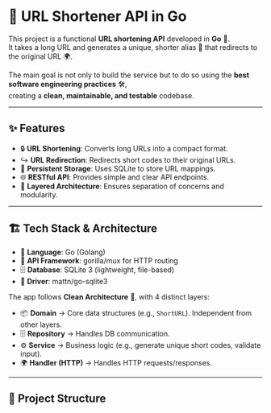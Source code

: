 # 🔗 URL Shortener API in Go  

This project is a functional **URL shortening API** developed in **Go** 🐹.  
It takes a long URL and generates a unique, shorter alias 🔑 that redirects to the original URL 🌍.  

The main goal is not only to build the service but to do so using the **best software engineering practices** 🛠️,  
creating a **clean, maintainable, and testable** codebase.  

---

## ✨ Features  
- 🔒 **URL Shortening**: Converts long URLs into a compact format.  
- ↪️ **URL Redirection**: Redirects short codes to their original URLs.  
- 💾 **Persistent Storage**: Uses SQLite to store URL mappings.  
- 🌐 **RESTful API**: Provides simple and clear API endpoints.  
- 🧩 **Layered Architecture**: Ensures separation of concerns and modularity.  

---

## 🏗️ Tech Stack & Architecture  
- 🐹 **Language**: Go (Golang)  
- 📡 **API Framework**: gorilla/mux for HTTP routing  
- 🗄️ **Database**: SQLite 3 (lightweight, file-based)  
- 🔌 **Driver**: mattn/go-sqlite3  

The app follows **Clean Architecture** 🧼, with 4 distinct layers:  
- 📦 **Domain** → Core data structures (e.g., `ShortURL`). Independent from other layers.  
- 🗄️ **Repository** → Handles DB communication.  
- ⚙️ **Service** → Business logic (e.g., generate unique short codes, validate input).  
- 🌍 **Handler (HTTP)** → Handles HTTP requests/responses.  

---

## 📂 Project Structure  

